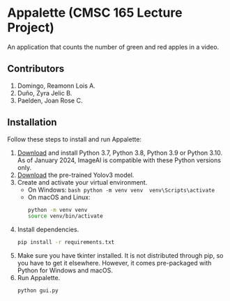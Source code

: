 # Appalette (CMSC 165 Lecture Project)
An application that counts the number of green and red apples in a video. 

## Contributors
1. Domingo, Reamonn Lois A.
2. Duño, Zyra Jelic B.
3. Paelden, Joan Rose C.

## Installation
Follow these steps to install and run Appalette:
1. [Download](https://www.python.org/downloads/) and install Python 3.7, Python 3.8, Python 3.9 or Python 3.10. As of January 2024, ImageAI is compatible with these Python versions only.
2. [Download](https://github.com/OlafenwaMoses/ImageAI/releases/download/3.0.0-pretrained/yolov3.pt/) the pre-trained Yolov3 model.
3. Create and activate your virtual environment.
    - On Windows:
            ```bash
            python -m venv venv 
            venv\Scripts\activate
            ```
    - On macOS and Linux:
        ```bash
        python -m venv venv
        source venv/bin/activate
        ```        
4. Install dependencies.
    ```bash
    pip install -r requirements.txt
    ```
5. Make sure you have tkinter installed. It is not distributed through pip, so you have to get it elsewhere. However, it comes pre-packaged with Python for Windows and macOS.
6. Run Appalette.
    ```
    python gui.py
    ```

